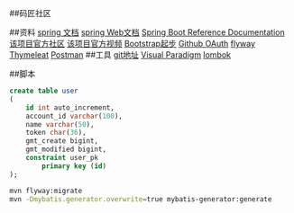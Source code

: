 ##码匠社区

##资料
[spring 文档](https://spring.io/guides)
[spring Web文档](https://spring.io/guides/gs/serving-web-content/)
[Spring Boot Reference Documentation](https://docs.spring.io/spring-boot/docs/current/reference/htmlsingle/)
[该项目官方社区](https://elasticsearch.cn/explore)
[该项目官方视频](https://www.bilibili.com/video/av65117012?p=4)
[Bootstrap起步](https://v3.bootcss.com/getting-started/)
[Github OAuth](https://developer.github.com/apps/building-oauth-apps/authorizing-oauth-apps/)
[flyway](https://flywaydb.org/getstarted/)
[Thymeleat](https://www.thymeleaf.org/doc/tutorials/3.0/usingthymeleaf.html#setting-attribute-values)
[Postman]()
##工具
[git地址](https://git-scm.com/download)
[Visual Paradigm](https://www.visual-paradigm.com/tw/)
[lombok](https://projectlombok.org/)

##脚本
```sql
create table user
(
	id int auto_increment,
	account_id varchar(100),
	name varchar(50),
	token char(36),
	gmt_create bigint,
	gmt_modified bigint,
	constraint user_pk
		primary key (id)
);
```

```bash
mvn flyway:migrate
mvn -Dmybatis.generator.overwrite=true mybatis-generator:generate
```